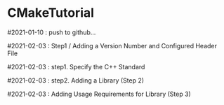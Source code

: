 # CMakeTutorial

#2021-01-10 : push to github...

#2021-02-03 : Step1 / Adding a Version Number and Configured Header File

#2021-02-03 : step1. Specify the C++ Standard

#2021-02-03 : step2. Adding a Library (Step 2)

#2021-02-03 : Adding Usage Requirements for Library (Step 3)